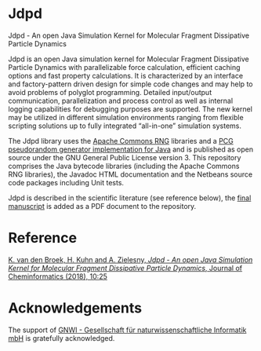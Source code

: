 # Jdpd
Jdpd - An open Java Simulation Kernel for Molecular Fragment Dissipative Particle Dynamics

Jdpd is an open Java simulation kernel for Molecular Fragment Dissipative Particle Dynamics with parallelizable force calculation, efficient caching options and fast property calculations. It is characterized by an interface and factory-pattern driven design for simple code changes and may help to avoid problems of polyglot programming.
Detailed input/output communication, parallelization and process control as well as internal logging capabilities for debugging purposes are supported. The new kernel may be utilized in different simulation environments ranging from flexible scripting solutions up to fully integrated “all-in-one” simulation systems.

The Jdpd library uses the [Apache Commons RNG](http://commons.apache.org/proper/commons-rng/) libraries and a [PCG pseudorandom generator implementation for Java](https://github.com/alexeyr/pcg-java) and is published as open source under the GNU General Public License version 3. This repository comprises the Java bytecode libraries (including the Apache Commons RNG libraries), the Javadoc HTML documentation and the Netbeans source code packages including Unit tests.

Jdpd is described in the scientific literature (see reference below), the [final manuscript](https://github.com/zielesny/Jdpd/blob/master/2018%20-%20van%20den%20Broek%20-%20Jdpd%20-%20Final%20Manucsript.pdf) is added as a PDF document to the repository.

# Reference
[K. van den Broek, H. Kuhn and A. Zielesny, _Jdpd - An open Java Simulation Kernel for Molecular Fragment Dissipative Particle Dynamics_, Journal of Cheminformatics (2018), 10:25](https://doi.org/10.1186/s13321-018-0278-7)

# Acknowledgements
The support of [GNWI - Gesellschaft für naturwissenschaftliche Informatik mbH](http://www.gnwi.de) is gratefully acknowledged.
